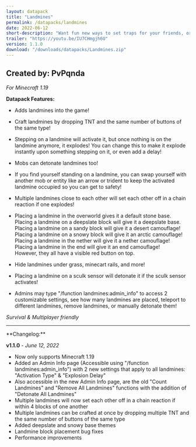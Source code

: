 ```yaml
---
layout: datapack
title: "Landmines"
permalink: /datapacks/landmines
date: 2022-06-12
short-description: "Want fun new ways to set traps for your friends, or even mobs? One word. Landmines."
trailer: "https://youtu.be/IU7CHmgjh6U"
version: 1.1.0
download: "/downloads/datapacks/Landmines.zip"
---
```

Created by: PvPqnda
-
*For Minecraft 1.19*

**Datapack Features:**

- Adds landmines into the game!

- Craft landmines by dropping TNT and the same number of buttons of the same type!

- Stepping on a landmine will activate it, but once nothing is on the landmine anymore, it explodes! You can change this to make it explode instantly upon something stepping on it, or even add a delay!

- Mobs can detonate landmines too!

- If you find yourself standing on a landmine, you can swap yourself with another mob or entity like an arrow or trident to keep the activated landmine occupied so you can get to safety!

- Multiple landmines close to each other will set each other off in a chain reaction if one explodes!

- Placing a landmine in the overworld gives it a default stone base.<br>
Placing a landmine on a deepslate block will give it a deepslate base.<br>
Placing a landmine on a sandy block will give it a desert camouflage!<br>
Placing a landmine on a snowy block will give it an arctic camouflage!<br>
Placing a landmine in the nether will give it a nether camouflage!<br>
Placing a landmine in the end will give it an end camouflage!<br>
However, they all have a visible red button on top.

- Hide landmines under grass, minecart rails, and more!

- Placing a landmine on a sculk sensor will detonate it if the sculk sensor activates!

- Admins may type "/function landmines:admin_info" to access 2 customizable settings, see how many landmines are placed, teleport to different landmines, remove landmines, or manually detonate them!

*Survival & Multiplayer friendly*
<hr>
**Changelog:**

**v1.1.0** - *June 12, 2022*

- Now only supports Minecraft 1.19
- Added an Admin Info page (Accessible using "/function landmines:admin_info") with 2 new settings that apply to all landmines: "Activation Type" & "Explosion Delay"
- Also accessible in the new Admin Info page, are the old "Count Landmines" and "Remove All Landmines" functions with the addition of "Detonate All Landmines"
- Multiple landmines will now set each other off in a chain reaction if within 4 blocks of one another
- Multiple landmines can be crafted at once by dropping multiple TNT and the same number of buttons of the same type
- Added deepslate and snowy base themes
- Landmine block placement bug fixes
- Performance improvements